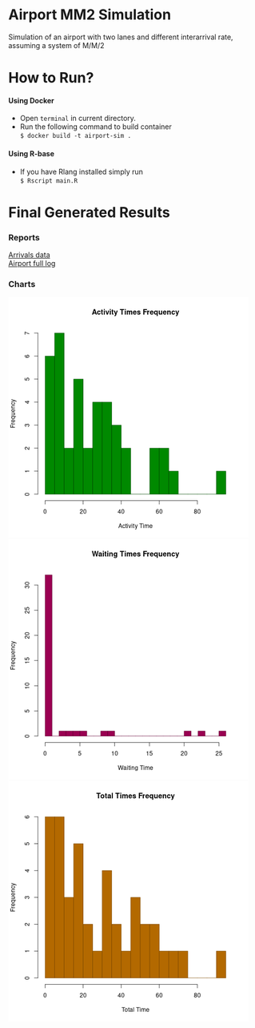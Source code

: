 # Airport MM2 Simulation
Simulation of an airport with two lanes and different interarrival rate, assuming a system of M/M/2

# How to Run?

#### Using Docker
- Open `terminal` in current directory.  
- Run the following command to build container  
  `$ docker build -t airport-sim .`

#### Using R-base
- If you have Rlang installed simply run  
  `$ Rscript main.R`


# Final Generated Results

### Reports

[Arrivals data](assets/arrivals.csv)  
[Airport full log](assets/logs.csv)

### Charts

![](assets/activity_time.png)
![](assets/waiting_time.png)
![](assets/total_time.png)
